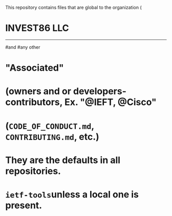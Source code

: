 This repository contains files that are global to the organization (
# INVEST86 LLC

--- 
#and
#any other
# "Associated"
# (owners and or developers-contributors, Ex. "@IEFT, @Cisco"
# (`CODE_OF_CONDUCT.md`, `CONTRIBUTING.md`, etc.)
# They are the defaults in all repositories. 
# `ietf-tools`unless a local one is present.

